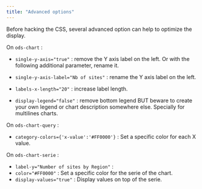 ```yaml
---
title: "Advanced options"
---
```


Before hacking the CSS, several advanced option can help to optimize the display.

On `ods-chart` :
- `single-y-axis="true"` : remove the Y axis label on the left.
Or with the following additional parameter, rename it.
- `single-y-axis-label="Nb of sites"` : rename the Y axis label on the left.
  
- `labels-x-length="20"` : increase label length.
- `display-legend="false"` : remove bottom legend BUT beware to create your own legend or chart description somewhere else. Specially for multilines charts.

On `ods-chart-query` :
- `category-colors={'x-value':'#FF0000'}` : Set a specific color for each X value. 

On `ods-chart-serie` :
- `label-y="Number of sites by Region"` : 
- `color="#FF0000"` : Set a specific color for the serie of the chart.
- `display-values="true"` : Display values on top of the serie.